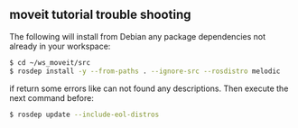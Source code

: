 moveit tutorial trouble shooting
------
The following will install from Debian any package dependencies not already in your workspace:
```bash
$ cd ~/ws_moveit/src
$ rosdep install -y --from-paths . --ignore-src --rosdistro melodic
```
if return some errors like can not found any descriptions. Then execute the next command before:
```bash
$ rosdep update --include-eol-distros
```
